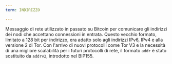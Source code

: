 ```yaml
---
term: INDIRIZZO

---
```

Messaggio di rete utilizzato in passato su Bitcoin per comunicare gli indirizzi dei nodi che accettano connessioni in entrata. Questo vecchio formato, limitato a 128 bit per indirizzo, era adatto solo agli indirizzi IPv6, IPv4 e alla versione 2 di Tor. Con l'arrivo di nuovi protocolli come Tor V3 e la necessità di una migliore scalabilità per i futuri protocolli di rete, il formato `addr` è stato sostituito da `addrv2`, introdotto nel BIP155.